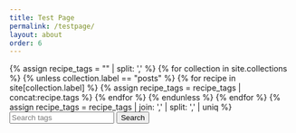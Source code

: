 ```yaml
---
title: Test Page
permalink: /testpage/
layout: about
order: 6
---
```


<html>
  <body>
    <div>
      {% assign recipe_tags = "" | split: ',' %}
      {% for collection in site.collections %}
        {% unless collection.label == "posts" %}
            {% for recipe in site[collection.label] %}
              {% assign recipe_tags = recipe_tags | concat:recipe.tags %}
            {% endfor %}
        {% endunless %}
      {% endfor %}
      {% assign recipe_tags = recipe_tags | join: ',' | split: ',' | uniq %}
      <input type="text" id="searchInput" placeholder="Search tags">
      <button type="submit" onclick="recipeSearch()" id="searchButton">Search</button>
      <p id="paragraph"></p>
      <script>
        function recipeSearch() {
          var input, filter, tags, i, txtValue;
          input = document.getElementById('searchInput');
          paragraph = document.getElementById('paragraph');
          filter = input.value.toLowerCase();
          tags = {{ recipe_tags | jsonify }};
          var recipes = [];
          var results = [];
          for (i = 0; i < tags.length; i++) {
            txtValue = tags[i];
              if (txtValue.toLowerCase().indexOf(filter) > -1) {
                results.push(txtValue);
            }
          }
          {% for tag in results %}
            {% for collection in site.collections %}
              {% unless collection.label == "posts" %}
                {% for recipe in site[collection.label] %}
                  recipes.push({{ recipe.title %})
                {% endfor %}
              {% endunless %}
            {% endfor %}
          {% endfor %}
          if (filter === "") {
              paragraph.innerText = "Nothing found";
              return;
          }
          paragraph.innerText = 'Recipes found: ' + recipes.join(', ');
        }
      </script>
    </div>
  </body>
</html>
